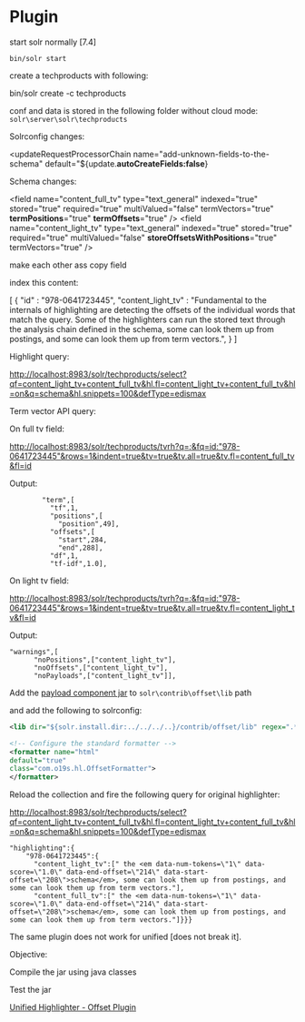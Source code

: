 # Plugin

start solr normally [7.4]

`bin/solr start`

create a techproducts with following:

bin/solr create -c techproducts

conf and data is stored in the following folder without cloud mode: `solr\server\solr\techproducts`

Solrconfig changes:

<updateRequestProcessorChain name="add-unknown-fields-to-the-schema" default="${update.**autoCreateFields:false**}

 Schema changes:

<field name="content_full_tv" type="text_general" indexed="true" stored="true" required="true" multiValued="false" termVectors="true" **termPositions**="true" **termOffsets**="true" />
<field name="content_light_tv" type="text_general" indexed="true" stored="true" required="true" multiValued="false" **storeOffsetsWithPositions**="true" termVectors="true" />

make each other ass copy field

index this content:

[
{
"id" : "978-0641723445",
"content_light_tv" : "Fundamental to the internals of highlighting are detecting the offsets of the individual words that match the query. Some of the highlighters can run the stored text through the analysis chain defined in the schema, some can look them up from postings, and some can look them up from term vectors.",
}
]

Highlight query:

[http://localhost:8983/solr/techproducts/select?qf=content_light_tv+content_full_tv&hl.fl=content_light_tv+content_full_tv&hl=on&q=schema&hl.snippets=100&defType=edismax](http://localhost:8983/solr/techproducts/select?qf=content_light_tv+content_full_tv&hl.fl=content_light_tv+content_full_tv&hl=on&q=schema&hl.snippets=100&defType=edismax)

Term vector API query:

On full tv field:

[http://localhost:8983/solr/techproducts/tvrh?q=*:*&fq=id:"978-0641723445"&rows=1&indent=true&tv=true&tv.all=true&tv.fl=content_full_tv&fl=id](http://localhost:8983/solr/techproducts/tvrh?q=*:*&fq=id:%22978-0641723445%22&rows=1&indent=true&tv=true&tv.all=true&tv.fl=content_full_tv&fl=id)

Output:

```
        "term",[
          "tf",1,
          "positions",[
            "position",49],
          "offsets",[
            "start",284,
            "end",288],
          "df",1,
          "tf-idf",1.0],
```

On light tv field:

[http://localhost:8983/solr/techproducts/tvrh?q=*:*&fq=id:"978-0641723445"&rows=1&indent=true&tv=true&tv.all=true&tv.fl=content_light_tv&fl=id](http://localhost:8983/solr/techproducts/tvrh?q=*:*&fq=id:%22978-0641723445%22&rows=1&indent=true&tv=true&tv.all=true&tv.fl=content_light_tv&fl=id)

Output:

```
"warnings",[
      "noPositions",["content_light_tv"],
      "noOffsets",["content_light_tv"],
      "noPayloads",["content_light_tv"]],
```

Add the [payload component jar](https://github.com/o19s/payload-component/releases/download/v1.1.4solr8.6.0/payload-component-v1.1.4solr8.6.0.jar) to `solr\contrib\offset\lib`  path

and add the following to solrconfig:

```xml
<lib dir="${solr.install.dir:../../../..}/contrib/offset/lib" regex=".*\.jar" />
```

```xml
<!-- Configure the standard formatter -->
<formatter name="html"
default="true"
class="com.o19s.hl.OffsetFormatter">
</formatter>
```

Reload the collection and fire the following query for original highlighter:

[http://localhost:8983/solr/techproducts/select?qf=content_light_tv+content_full_tv&hl.fl=content_light_tv+content_full_tv&hl=on&q=schema&hl.snippets=100&defType=edismax](http://localhost:8983/solr/techproducts/select?qf=content_light_tv+content_full_tv&hl.fl=content_light_tv+content_full_tv&hl=on&q=schema&hl.snippets=100&defType=edismax)

```
"highlighting":{
    "978-0641723445":{
      "content_light_tv":[" the <em data-num-tokens=\"1\" data-score=\"1.0\" data-end-offset=\"214\" data-start-offset=\"208\">schema</em>, some can look them up from postings, and some can look them up from term vectors."],
      "content_full_tv":[" the <em data-num-tokens=\"1\" data-score=\"1.0\" data-end-offset=\"214\" data-start-offset=\"208\">schema</em>, some can look them up from postings, and some can look them up from term vectors."]}}}
```

The same plugin does not work for unified [does not break it].

Objective:

Compile the jar using java classes

Test the jar

[Unified Highlighter - Offset Plugin](Plugin%20a11d39a1d44b4d7bb58f7f6387a8dc49/Unified%20Highlighter%20-%20Offset%20Plugin%2054215779f2814d18a068ca6d2529e091.md)